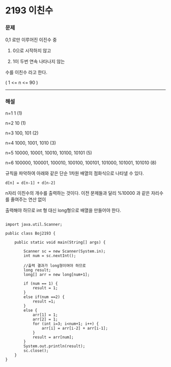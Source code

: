 # 2193 이친수

### 문제



0,1 로만 이루어진 이진수 중 

1. 0으로 시작하지 않고

2. 1이 두번 연속 나타나지 않는 

   

수를 이친수 라고 한다. 

( 1 <= n <= 90 ) 

---

### 해설



n=1 1 (1)

n=2 10 (1)

n=3 100, 101 (2)

n=4 1000, 1001, 1010 (3)

n=5 10000, 10001, 10010, 10100, 10101 (5)

n=6 100000, 100001, 100010, 100100, 100101, 101000, 101001, 101010 (8)



규칙을 파악하여 아래와 같은 단순 1차원 배열의 점화식으로 나타낼 수 있다.

```d[n] = d[n-1] + d[n-2]```



n자리 이친수의 개수를 출력하는 것이다. 이전 문제들과 달리 %10000 과 같은 자리수를 줄여주는 연산 없이

출력해야 하므로 int 형 대신 long형으로 배열을 만들어야 한다.



```

import java.util.Scanner;

public class Boj2193 {

	public static void main(String[] args) {
		
		Scanner sc = new Scanner(System.in);
		int num = sc.nextInt();		
		
		//출력 결과가 long형이여야 하므로
		long result;
		long[] arr = new long[num+1];
		
		if (num == 1) {
			result = 1;
		}
		else if(num ==2) {
			result =1;
		}
		else {
			arr[1] = 1;
			arr[2] = 1;
			for (int i=3; i<num+1; i++) {
				arr[i] = arr[i-2] + arr[i-1];
			}
			result = arr[num];
		}		
		System.out.println(result);
		sc.close();
	}
}
```